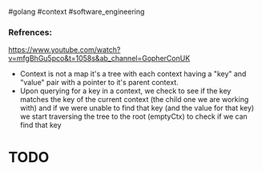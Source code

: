 #golang #context #software_engineering 

### Refrences:
https://www.youtube.com/watch?v=mfgBhGu5pco&t=1058s&ab_channel=GopherConUK


- Context is not a map it's a tree with each context having a "key" and "value" pair with a pointer to it's parent context.
- Upon querying for a key in a context, we check to see if the key matches the key of the current context (the child one we are working with) and if we were unable to find that key (and the value for that key) we start traversing the tree  to the root (emptyCtx) to check if we can find that key

# TODO
